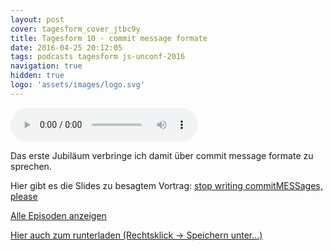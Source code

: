 ```yaml
---
layout: post
cover: tagesform_cover_jtbc9y
title: Tagesform 10 - commit message formate
date: 2016-04-25 20:12:05
tags: podcasts tagesform js-unconf-2016
navigation: true
hidden: true
logo: 'assets/images/logo.svg'
---
```


<audio controls>
  <source src="https://s3.eu-central-1.amazonaws.com/tagesform/tagesform_10.mp3" type="audio/mpeg">
</audio><br>

Das erste Jubiläum verbringe ich damit über commit message formate zu sprechen.

<!-- more -->

Hier gibt es die Slides zu besagtem Vortrag: [stop writing commitMESSages, please](https://docs.google.com/a/jimdo.com/presentation/d/1EXXRzbT17rbD7CFXugPZgvgMhsoVE1XXSA7UxBl3iXw/edit?usp=sharing)

<a href="{{ site.baseurl }}tag/tagesform/">Alle Episoden anzeigen</a>

[Hier auch zum runterladen (Rechtsklick -> Speichern unter...)](https://s3.eu-central-1.amazonaws.com/tagesform/tagesform_10.mp3)

